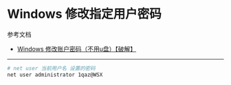# Windows 修改指定用户密码

参考文档

- [Windows 修改账户密码（不用u盘）【破解】]

[Windows 修改账户密码（不用u盘）【破解】]: https://blog.csdn.net/qq_22841387/article/details/123024452

---

```sh
# net user 当前用户名 设置的密码
net user administrator 1qaz@WSX
```
